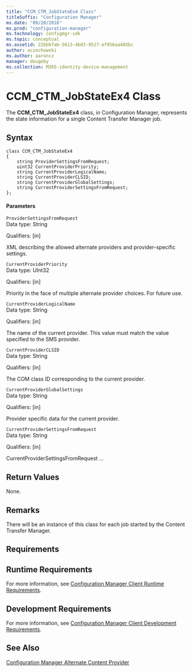 ```yaml
---
title: "CCM_CTM_JobStateEx4 Class"
titleSuffix: "Configuration Manager"
ms.date: "09/20/2016"
ms.prod: "configuration-manager"
ms.technology: configmgr-sdk
ms.topic: conceptual
ms.assetid: 22bbbfab-5613-4b83-9527-ef956aa485bc
author: aczechowski
ms.author: aaroncz
manager: dougeby
ms.collection: M365-identity-device-management
---
```

# CCM_CTM_JobStateEx4 Class
The **CCM_CTM_JobStateEx4** class, in Configuration Manager, represents the state information for a single Content Transfer Manager job.  

## Syntax  

```  
class CCM_CTM_JobStateEx4  
{  
    string ProviderSettingsFromRequest;   
    uint32 CurrentProviderPriority;   
    string CurrentProviderLogicalName;   
    string CurrentProviderCLSID;   
    string CurrentProviderGlobalSettings;   
    string CurrentProviderSettingsFromRequest;   
};  

```  

#### Parameters  
 `ProviderSettingsFromRequest`  
 Data type: String  

 Qualifiers: [in]  

 XML describing the allowed alternate providers and provider-specific settings.  

 `CurrentProviderPriority`  
 Data type: UInt32  

 Qualifiers: [in]  

 Priority in the face of multiple alternate provider choices. For future use.  

 `CurrentProviderLogicalName`  
 Data type: String  

 Qualifiers: [in]  

 The name of the current provider. This value must match the value specified to the SMS provider.   

 `CurrentProviderCLSID`  
 Data type: String  

 Qualifiers: [in]  

 The COM class ID corresponding to the current provider.   

 `CurrentProviderGlobalSettings`  
 Data type: String  

 Qualifiers: [in]  

 Provider specific data for the current provider.  

 `CurrentProviderSettingsFromRequest`  
 Data type: String  

 Qualifiers: [in]  

 CurrentProviderSettingsFromRequest …  

## Return Values  
 None.  

## Remarks  
 There will be an instance of this class for each job started by the Content Transfer Manager.  

## Requirements  

## Runtime Requirements  
 For more information, see [Configuration Manager Client Runtime Requirements](../../../../../develop/core/reqs/client-runtime-requirements.md).  

## Development Requirements  
 For more information, see [Configuration Manager Client Development Requirements](../../../../../develop/core/reqs/client-development-requirements.md).  

## See Also  
 [Configuration Manager Alternate Content Provider](../../../../../develop/reference/core/servers/configure/alternate-content-provider-classes.md)
